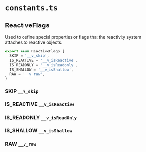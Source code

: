 # `constants.ts`

## ReactiveFlags

Used to define special properties or flags that the reactivity system attaches 
to reactive objects.

```typescript
export enum ReactiveFlags {
  SKIP = '__v_skip',
  IS_REACTIVE = '__v_isReactive',
  IS_READONLY = '__v_isReadonly',
  IS_SHALLOW = '__v_isShallow',
  RAW = '__v_raw',
}
```

### SKIP `__v_skip`

### IS_REACTIVE `__v_isReactive`

### IS_READONLY  `__v_isReadOnly`

### IS_SHALLOW `__v_isShallow`

### RAW `__v_raw`


